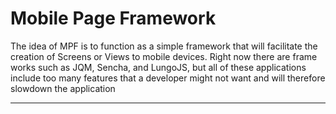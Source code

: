 Mobile Page Framework
=================
The idea of MPF is to function as a simple framework that will facilitate the creation of Screens or Views to mobile devices. Right now there are frame works such as JQM, Sencha, and LungoJS, but all of these applications include too many features that a developer might not want and will therefore slowdown the application
_______

